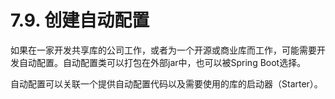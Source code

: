 # 7.9. 创建自动配置

如果在一家开发共享库的公司工作，或者为一个开源或商业库而工作，可能需要开发自动配置。自动配置类可以打包在外部jar中，也可以被Spring Boot选择。

自动配置可以关联一个提供自动配置代码以及需要使用的库的启动器（Starter）。

